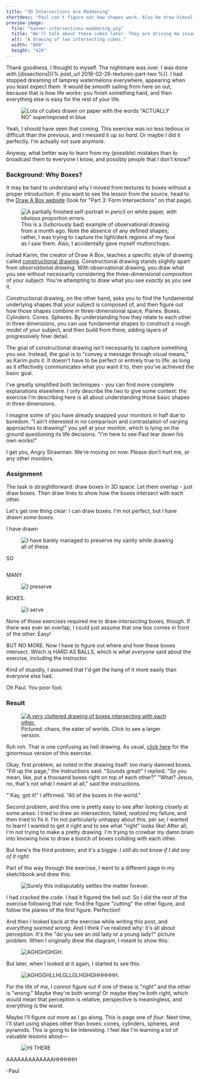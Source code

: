 ```yaml
---
title: "3D Intersections Are Maddening"
shortdesc: "Paul can't figure out how shapes work. Also he drew himself with muttonchops."
preview-image:
  file: "banner-intersections-maddening.png"
  title: "We'll talk about these cubes later. They are driving me insane."
  alt: "A drawing of two intersecting cubes."
  width: "800"
  height: "420"
---
```


Thank goodness, I thought to myself. The nightmare was over. I was done with [dissections]({% post_url 2016-02-26-textures-part-two %}). I had stopped dreaming of lamprey watermelons everywhere, appearing when you least expect them. It would be smooth sailing from here on out, because that is how life works: you finish something hard, and then everything else is easy for the rest of your life.<!--more-->

<aside class="midtext-center">
    <figure>
        <img title="PAUL WAS WRONG FOR THE FIRST TIME EVER" alt="Lots of cubes drawn on paper with the words &quot;ACTUALLY NO&quot; superimposed in blue" src="{{ site.baseurl }}{{ site.drawaboxpath }}intersections-actually-no.png"/>
    </figure>
</aside>

Yeah, I should have seen that coming. This exercise was no less tedious or difficult than the previous, and I messed it up _so hard_. Or maybe I did it perfectly. I'm actually not sure anymore.

Anyway, what better way to learn from my (possible) mistakes than to broadcast them to everyone I know, and possibly people that I don't know?

### Background: Why Boxes? ###

It may be hard to understand why I moved from textures to boxes without a proper introduction. If you want to see the lesson from the source, head to the [Draw A Box website](http://drawabox.com/lesson/2) (look for "Part 3: Form Intersections" on that page).

<aside class="midtext-right">
    <figure>
        <img title="This is actually an eerily accurate portrait of my Bizarro World twin, Lupa Dald." alt="A partially finished self-portrait in pencil on white paper, with obvious proportion errors." src="{{ site.baseurl }}{{ site.sketchpath }}observational-self-portrait.png"/>
        <figcaption>This is a (ludicrously bad) example of observational drawing from a month ago. Note the absence of any defined shapes; rather, I was trying to capture the light/dark regions of my face as I saw them. Also, I accidentally gave myself muttonchops.</figcaption>
    </figure>
</aside>

Irshad Karim, the creator of Draw A Box, teaches a specific style of drawing called [constructional drawing](http://drawabox.com/article/construction). Constructional drawing stands slightly apart from _observational drawing_. With observational drawing, you draw what you see without necessarily considering the three-dimensional composition of your subject. You're attempting to draw what you see _exactly_ as you see it.

Constructional drawing, on the other hand, asks you to find the fundamental underlying shapes that your subject is composed of, and then figure out how those shapes combine in three-dimensional space. Planes. Boxes. Cylinders. Cones. Spheres. By understanding how they relate to each other in three dimensions, you can use fundamental shapes to construct a rough model of your subject, and then build from there, adding layers of progressively finer detail.

The goal of constructional drawing isn't necessarily to capture something you _see_. Instead, the goal is to "convey a message through visual means," as Karim puts it. It doesn't have to be perfect or entirely true to life: as long as it effectively communicates what you want it to, then you've achieved the basic goal.

I've greatly simplified both techniques - you can find more complete explanations elsewhere. I only describe the two to give some context: the exercise I'm describing here is all about understanding those basic shapes in three dimensions.

I imagine some of you have already snapped your monitors in half due to boredom. "I ain't interested in no comparison and contrastation of varying approaches to drawing!" you yell at your monitor, which is lying on the ground questioning its life decisions. "I'm here to see Paul tear down his own works!"

I get you, Angry Strawman. We're moving on now. Please don't hurt me, or any other monitors.

### Assignment ###

The task is straightforward: draw boxes in 3D space. Let them overlap - just draw boxes. Then draw lines to show how the boxes intersect with each other.

Let's get one thing clear: I can draw boxes. I'm not perfect, but I have _drawn some boxes_.

I have drawn

<aside class="midtext-center">
    <figure>
        <img title="I have barely managed to preserve my sanity while drawing all of these." src="{{ site.baseurl }}{{ site.drawaboxpath }}boxes-plotted-perspective.png"/>
    </figure>
</aside>

SO

<aside class="midtext-center">
    <figure>
        <img title="I barely preserve" alt="" src="{{ site.baseurl }}{{ site.drawaboxpath }}boxes-singlepoint-freehand.png"/>
    </figure>
</aside>

MANY

<aside class="midtext-center">
    <figure>
        <img title="I preserve" src="{{ site.baseurl }}{{ site.drawaboxpath }}boxes-rotated-freehand.png"/>
    </figure>
</aside>

BOXES.

<aside class="midtext-center">
    <figure>
        <img title="I serve" src="{{ site.baseurl }}{{ site.drawaboxpath }}boxes-organic-perspective-freehand.png"/>
    </figure>
</aside>

None of those exercises required me to draw _intersecting_ boxes, though. If there was ever an overlap, I could just assume that one box comes in front of the other. Easy!

BUT NO MORE. Now I have to figure out where and how these boxes intersect. Which is HARD AS BALLS, which is what _everyone_ said about the exercise, including the instructor.

Kind of stupidly, I assumed that I'd get the hang of it more easily than everyone else had.

Oh Paul. You poor fool.

### Result ###

<aside class="midtext-right">
    <figure>
        <a href="{{ site.baseurl }}{{ site.drawaboxpath }}intersection1.png" target="_blank"><img alt="A very cluttered drawing of boxes intersecting with each other." title="B   O   X   E   S" src="{{ site.baseurl }}{{ site.drawaboxpath }}intersection1.png"/></a>
        <figcaption>Pictured: chaos, the eater of worlds. Click to see a larger version.</figcaption>
    </figure>
</aside>

Ruh roh. That is one confusing as hell drawing. As usual, <a href="{{ site.baseurl }}{{ site.drawaboxpath }}intersection1-fullsize.png" target="_blank">click here</a> for the ginormous version of this exercise.

Okay, first problem, as noted in the drawing itself: too many damned boxes. "Fill up the page," the instructions said. "Sounds great!" I replied. "So you mean, like, put a thousand boxes right on top of each other?" "What? Jesus, no, that's not what I meant at all," said the instructions.

"'Kay, got it!" I affirmed. "All of the boxes in the world."

Second problem, and this one is pretty easy to see after looking closely at some areas: I tried to draw an intersection, failed, _realized_ my failure, and then tried to fix it. I'm not particularly unhappy about this, per se; I wanted to learn! I wanted to get it right and to see what "right" looks like! After all, I'm not trying to make a pretty drawing. I'm trying to crowbar my damn brain into knowing how to draw a bunch of boxes colliding with each other.

But here's the third problem, and it's a biggie: _I still do not know if I did any of it right._

Part of the way through the exercise, I went to a different page in my sketchbook and drew this:

<aside class="midtext-center">
    <figure>
        <img title="Surely this indisputably settles the matter forever." src="{{ site.baseurl }}{{ site.drawaboxpath }}intersection1-diagram.png"/>
    </figure>
</aside>

I had cracked the code. I had it figured the hell _out_. So I did the rest of the exercise following that rule: find the figure "cutting" the other figure, and follow the planes of the first figure. Perfection!

And then I looked back at the exercise while writing this post, and _everything seemed wrong_. And I think I've realized why: it's all about perception. It's the "do you see an old lady or a young lady?" picture problem. When I originally drew the diagram, I meant to show this:

<aside class="midtext-center">
    <figure>
        <img title="AGHGHGHGH." src="{{ site.baseurl }}{{ site.drawaboxpath }}intersection1-diagram-original.png"/>
    </figure>
</aside>

But later, when I looked at it again, I started to see this:

<aside class="midtext-center">
    <figure>
        <img title="AGHGGHLLHLGLLGLHGHGHHHHHH." src="{{ site.baseurl }}{{ site.drawaboxpath }}intersection1-diagram-alt.png"/>
    </figure>
</aside>

For the life of me, I _cannot_ figure out if one of these is "right" and the other is "wrong." Maybe they're both wrong! Or maybe they're both right, which would mean that perception is relative, perspective is meaningless, and everything is the worst.

Maybe I'll figure out more as I go along. This is page one of _four_. Next time, I'll start using shapes other than boxes: cones, cylinders, spheres, and pyramids. This is going to be interesting. I feel like I'm learning a lot of valuable lessons about—

<aside class="midtext-center">
    <figure>
        <img title="HI THERE" src="{{ site.baseurl }}{{ site.drawaboxpath }}dissection2-lampreymelon.png"/>
    </figure>
</aside>

AAAAAAAAAAAAAHHHHHH

-Paul